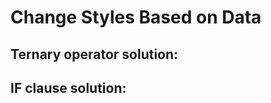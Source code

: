 # Change Styles Based on Data

## Ternary operator solution:

<body>

  <script>
    const dataset = [12, 31, 22, 17, 25, 18, 29, 14, 9];

    d3.select("body").selectAll("h2")
      .data(dataset)
      .enter()
      .append("h2")
      .text((d) => (d + " USD"))
      // Add your code below this line

      .style("color", (d) => (d < 20)? "red" : "green");

      // Add your code above this line
  </script>
</body>


## IF clause solution:

<body>

  <script>
    const dataset = [12, 31, 22, 17, 25, 18, 29, 14, 9];

    d3.select("body").selectAll("h2")
      .data(dataset)
      .enter()
      .append("h2")
      .text((d) => (d + " USD"))
      // Add your code below this line

      .style("color", (d) => {
        if ( d < 20 ) {
        return "red";
        }
        else {
        return "green";
        }
      })  

      // Add your code above this line
  </script>
</body>
